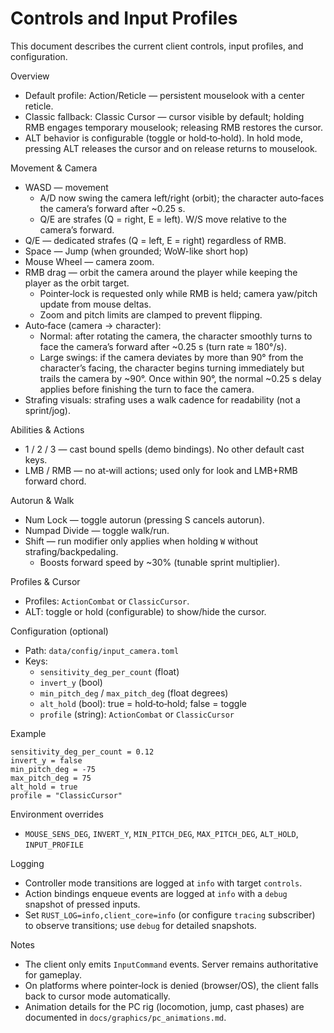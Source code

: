 # Controls and Input Profiles

This document describes the current client controls, input profiles, and configuration.

Overview
- Default profile: Action/Reticle — persistent mouselook with a center reticle.
- Classic fallback: Classic Cursor — cursor visible by default; holding RMB engages temporary mouselook; releasing RMB restores the cursor.
- ALT behavior is configurable (toggle or hold‑to‑hold). In hold mode, pressing ALT releases the cursor and on release returns to mouselook.

Movement & Camera
- WASD — movement
  - A/D now swing the camera left/right (orbit); the character auto‑faces the camera’s forward after ~0.25 s.
  - Q/E are strafes (Q = right, E = left). W/S move relative to the camera’s forward.
- Q/E — dedicated strafes (Q = left, E = right) regardless of RMB.
- Space — Jump (when grounded; WoW-like short hop)
- Mouse Wheel — camera zoom.
- RMB drag — orbit the camera around the player while keeping the player as the orbit target.
  - Pointer‑lock is requested only while RMB is held; camera yaw/pitch update from mouse deltas.
  - Zoom and pitch limits are clamped to prevent flipping.
 - Auto‑face (camera → character):
   - Normal: after rotating the camera, the character smoothly turns to face the camera’s forward after ~0.25 s (turn rate ≈ 180°/s).
   - Large swings: if the camera deviates by more than 90° from the character’s facing, the character begins turning immediately but trails the camera by ~90°. Once within 90°, the normal ~0.25 s delay applies before finishing the turn to face the camera.
 - Strafing visuals: strafing uses a walk cadence for readability (not a sprint/jog).

Abilities & Actions
- 1 / 2 / 3 — cast bound spells (demo bindings). No other default cast keys.
- LMB / RMB — no at‑will actions; used only for look and LMB+RMB forward chord.

Autorun & Walk
- Num Lock — toggle autorun (pressing S cancels autorun).
- Numpad Divide — toggle walk/run.
- Shift — run modifier only applies when holding `W` without strafing/backpedaling.
  - Boosts forward speed by ~30% (tunable sprint multiplier).

Profiles & Cursor
- Profiles: `ActionCombat` or `ClassicCursor`.
- ALT: toggle or hold (configurable) to show/hide the cursor.

Configuration (optional)
- Path: `data/config/input_camera.toml`
- Keys:
  - `sensitivity_deg_per_count` (float)
  - `invert_y` (bool)
  - `min_pitch_deg` / `max_pitch_deg` (float degrees)
  - `alt_hold` (bool): true = hold‑to‑hold; false = toggle
  - `profile` (string): `ActionCombat` or `ClassicCursor`

Example
```
sensitivity_deg_per_count = 0.12
invert_y = false
min_pitch_deg = -75
max_pitch_deg = 75
alt_hold = true
profile = "ClassicCursor"
```

Environment overrides
- `MOUSE_SENS_DEG`, `INVERT_Y`, `MIN_PITCH_DEG`, `MAX_PITCH_DEG`, `ALT_HOLD`, `INPUT_PROFILE`

Logging
- Controller mode transitions are logged at `info` with target `controls`.
- Action bindings enqueue events are logged at `info` with a `debug` snapshot of pressed inputs.
- Set `RUST_LOG=info,client_core=info` (or configure `tracing` subscriber) to observe transitions; use `debug` for detailed snapshots.

Notes
- The client only emits `InputCommand` events. Server remains authoritative for gameplay.
- On platforms where pointer‑lock is denied (browser/OS), the client falls back to cursor mode automatically.
- Animation details for the PC rig (locomotion, jump, cast phases) are documented in `docs/graphics/pc_animations.md`.
